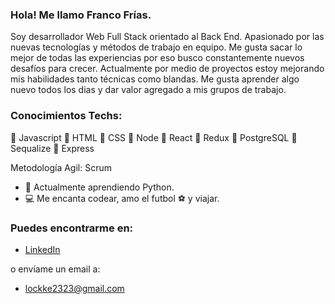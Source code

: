 ### Hola! Me llamo Franco Frías.

Soy desarrollador Web Full Stack orientado al Back End. Apasionado por las nuevas tecnologías y métodos de trabajo en equipo. Me gusta sacar lo mejor de todas las experiencias por eso busco constantemente nuevos desafíos para crecer.
Actualmente por medio de proyectos estoy mejorando mis habilidades tanto técnicas como blandas. Me gusta aprender algo nuevo todos los dias y dar valor agregado a mis grupos de trabajo.

### Conocimientos Techs:

	Javascript
	HTML
	CSS
	Node
	React
	Redux
	PostgreSQL
	Sequalize
	Express


Metodología Agil: 
Scrum

- 🌱 Actualmente aprendiendo Python.
- 💻 Me encanta codear, amo el futbol ⚽ y viajar. 

### Puedes encontrarme en:
- [LinkedIn](www.linkedin.com/in/franco-nicolás-frías-8a2631216)  

o envíame un email a:
-  lockke2323@gmail.com
